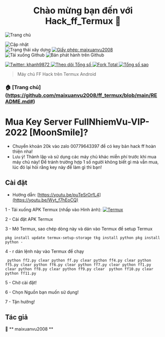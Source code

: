<h1 align = "center"> Chào mừng bạn đến với Hack_ff_Termux 👋 </h1>
<img alt = "Trang chủ" src = "https: //github.com/maixuanvu2008/ninja_Server_Termux-/raw/main/image/Homepage.png" />

<p>
  <img alt = "Cập nhật" src = "https://img.shields.io/badge/update-26/10/2022-blue.svg?cacheSeconds=2592000" />
  <br />
  <img alt = "Trạng thái xây dựng" src = "https://cloud.drone.io/api/badges/maixuanvu2008/ninja_Server_Termux/status.svg" 
  </a>
  <a href="https://https://github.com/maixuanvu2008/ninja_Server_Termux-/blob/main/LICENSE" target="_blank">
    <img alt = "Giấy phép: maixuanvu2008" src = "https://img.shields.io/badge/License-Vuxuan2008-yellow.svg" />
  </a>
  <br />
  <img alt = "Tải xuống Github" src = "https://img.shields.io/github/downloads/maixuanvu2008/ninja_Server_Termux/total.svg?style=for-the-badge" />
  <img alt = "Bản phát hành trên Github" src = "https://img.shields.io/github/release/KhanhNguyen9872/Ninja_Server_Termux.svg?style=for-the-badge" />
</p>
<a href="https://twitter.com/Khnh59855418" target="_blank">
    <img alt = "Twitter: khanh9872" src = "https://img.shields.io/twitter/follow/Khnh59855418.svg?style=social" />
</a>

<a href="https://github.com/maixuanvu2008" target="_blank">
    <img alt = "Theo dõi Tổng số" src = "https://img.shields.io/github/followers/maixuanvu2008?style=social" />
</a>

<a href="https://https://github.com/maixuanvu2008/ninja_Server_Termux-#" target="_blank">
    <img alt = "Fork Total" src = "https://img.shields.io/github/forks/KhanhNguyen9872/Ninja_Server_Termux?style=social" />
</a>

<a href="https://https://github.com/maixuanvu2008/ninja_Server_Termux-#" target="_blank">
    <img alt = "Tổng số sao" src = "https://img.shields.io/github/stars/KhanhNguyen9872/Ninja_Server_Termux?style=social" />
</a>

> Máy chủ FF Hack trên Termux Android

### 🏠 [Trang chủ] (https://github.com/maixuanvu2008/ff_termux/blob/main/README.md#)

# Mua Key Server FullNhiemVu-VIP-2022 [MoonSmile]?
 - Chuyển khoản 20k vào zalo 00779643397 để có key bản hack ff hoàn thiện nha!
 - Lưu ý! Thành lập và sử dụng các máy chủ khác miễn phí trước khi mua máy chủ này! Để tránh trường hợp 1 số người không biết gì mà vẫn mua, lúc đó lại hỏi rằng key này để làm gì thì bạn!

## Cài đặt
 - Hướng dẫn: [https://youtu.be/puTeSrOrfL4](https://youtu.be/Wyt_f7hEoCQ)
 
1 - Tải xuống APK Termux (nhấp vào Hình ảnh):
<a href="https://maixuanvu2008 .github.io/Ninja_Server_Termux/CONF_FILE/termux_0.118.apk" target="_blank">
    <img alt = "Termux" src = "https://github.com/KhanhNguyen9872/Ninja_Server_Termux/raw/main/image/termux.png" />
</a>

2 - Cài đặt APK Termux

3 - Mở Termux, sao chép dòng này và dán vào Termux để setup Termux

`` pkg install update
termux-setup-storage
tkg install python
pkg install python -
``

4 - r dán lệnh này vào Termux để chạy

`` 
python ff2.py
clear
python ff.py
clear
python ff4.py
clear
python ff5.py
clear
python ff6.py
clear
python ff7.py
clear
python ff1.py
clear
python ff8.py
clear
python ff9.py
clear 
python ff10.py
clear 
python ff11.py
``

5 - Chờ cài đặt!
 
6 - Chọn Nguồn bạn muốn sử dụng!
 
7 - Tận hưởng!


## Tác giả

👤 ** maixuanvu2008 **
